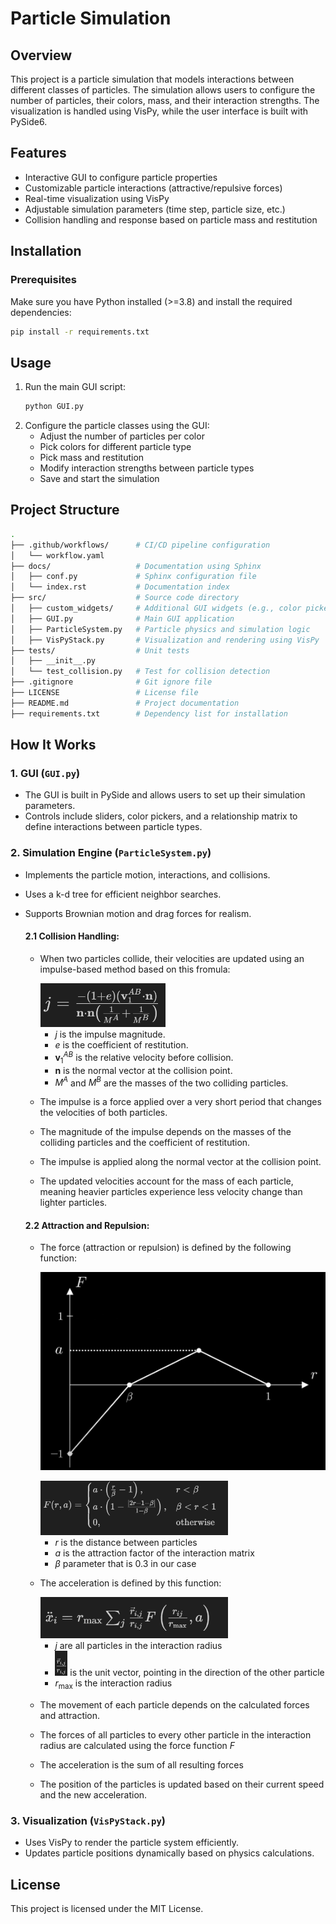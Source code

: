 # Particle Simulation

## Overview
This project is a particle simulation that models interactions between different classes of particles. The simulation allows users to configure the number of particles, their colors, mass, and their interaction strengths. The visualization is handled using VisPy, while the user interface is built with PySide6.

## Features
- Interactive GUI to configure particle properties
- Customizable particle interactions (attractive/repulsive forces)
- Real-time visualization using VisPy
- Adjustable simulation parameters (time step, particle size, etc.)
- Collision handling and response based on particle mass and restitution

## Installation
### Prerequisites
Make sure you have Python installed (>=3.8) and install the required dependencies:

```sh
pip install -r requirements.txt
```

## Usage
1. Run the main GUI script:
   ```sh
   python GUI.py
   ```
2. Configure the particle classes using the GUI:
   - Adjust the number of particles per color
   - Pick colors for different particle type
   - Pick mass and restitution
   - Modify interaction strengths between particle types
   - Save and start the simulation

## Project Structure
```sh
.
├── .github/workflows/      # CI/CD pipeline configuration
│   └── workflow.yaml
├── docs/                   # Documentation using Sphinx
│   ├── conf.py             # Sphinx configuration file
│   └── index.rst           # Documentation index
├── src/                    # Source code directory
│   ├── custom_widgets/     # Additional GUI widgets (e.g., color picker)
│   ├── GUI.py              # Main GUI application
│   ├── ParticleSystem.py   # Particle physics and simulation logic
│   ├── VisPyStack.py       # Visualization and rendering using VisPy
├── tests/                  # Unit tests
│   ├── __init__.py
│   └── test_collision.py   # Test for collision detection
├── .gitignore              # Git ignore file
├── LICENSE                 # License file
├── README.md               # Project documentation
├── requirements.txt        # Dependency list for installation
```

## How It Works
### 1. GUI (`GUI.py`)
- The GUI is built in PySide and allows users to set up their simulation parameters.
- Controls include sliders, color pickers, and a relationship matrix to define interactions between particle types.

### 2. Simulation Engine (`ParticleSystem.py`)
- Implements the particle motion, interactions, and collisions.
- Uses a k-d tree for efficient neighbor searches.
- Supports Brownian motion and drag forces for realism.

    #### 2.1 Collision Handling:
    -  When two particles collide, their velocities are updated using an impulse-based method based on this fromula:

        <img src="image-4.png" alt="alt-text" width="200"/>
    
        - $j$ is the impulse magnitude.
        - $e$ is the coefficient of restitution.
        - $\mathbf{v}_1^{AB}$ is the relative velocity before collision.
        - $\mathbf{n}$ is the normal vector at the collision point.
        - $M^A$ and $M^B$ are the masses of the two colliding particles.

    - The impulse is a force applied over a very short period that changes the velocities of both particles.

    - The magnitude of the impulse depends on the masses of the colliding particles and the coefficient of restitution.

    - The impulse is applied along the normal vector at the collision point.

    - The updated velocities account for the mass of each particle, meaning heavier particles experience less velocity change than lighter particles.

    #### 2.2 Attraction and Repulsion:
    - The force (attraction or repulsion) is defined by the following function:
    
        ![Formel](https://github.com/joha0495/fairsharer/blob/main/image-1.png)
    

        <img src="image.png" alt="alt-text" width="300"/>

        - $r$ is the distance between particles
        - $a$ is the attraction factor of the interaction matrix
        - $\beta$ parameter that is 0.3 in our case

    - The acceleration is defined by this function:
    
        <img src="image-2.png" alt="alt-text" width="300"/>

        - $j$ are all particles in the interaction radius
        - <img src="image-3.png" alt="alt-text" width="20"/> is the unit vector, pointing in the direction of the other particle
        - $r_{\text{max}}$ is the interaction radius

    - The movement of each particle depends on the calculated forces and attraction.
    - The forces of all particles to every other particle in the interaction radius are calculated using the force function  $F$
    - The acceleration is the sum of all resulting forces
    - The position of the particles is updated based on their current speed and the new acceleration.









### 3. Visualization (`VisPyStack.py`)
- Uses VisPy to render the particle system efficiently.
- Updates particle positions dynamically based on physics calculations.


## License
This project is licensed under the MIT License.
